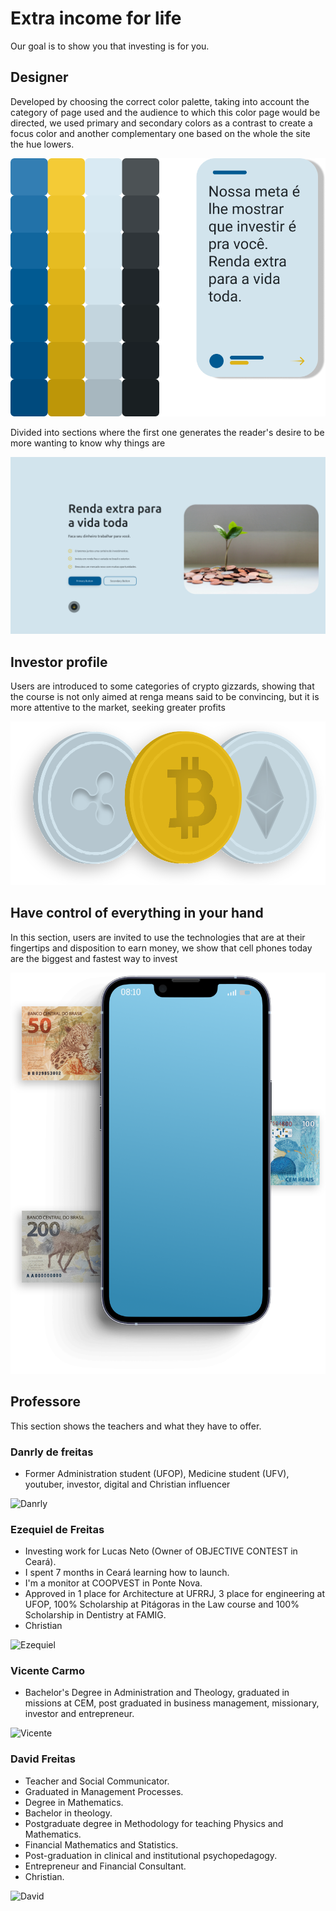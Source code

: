 # Extra income for life
Our goal is to show you that investing is for you.

## Designer 
Developed by choosing the correct color palette, taking into account the category of page used and the audience to which this color page would be directed, we used primary and secondary colors as a contrast to create a focus color and another complementary one based on the whole the site the hue lowers.
 
![Color Palette](https://github.com/Connected-Live/Extra-Income/blob/main/src/image/designer/color%20palette.png?raw=true)

Divided into sections where the first one generates the reader's desire to be more wanting to know why things are

![Hero 1](https://github.com/Connected-Live/Extra-Income/blob/main/src/image/designer/hero1.png?raw=true)


## Investor profile
Users are introduced to some categories of crypto gizzards, showing that the course is not only aimed at renga means said to be convincing, but it is more attentive to the market, seeking greater profits

![Cryptocurrencies](https://raw.githubusercontent.com/Connected-Live/Extra-Income/0bc1cdfea8adcc7361f0bb3fdd8e719f21668be1/src/image/ilustrations/cryptocurrencies.svg?token=ALZATKKHGNZCTFJAKZ36XV3B3NKYU)

## Have control of everything in your hand

In this section, users are invited to use the technologies that are at their fingertips and disposition to earn money, we show that cell phones today are the biggest and fastest way to invest

![Phone](https://raw.githubusercontent.com/Connected-Live/Extra-Income/0bc1cdfea8adcc7361f0bb3fdd8e719f21668be1/src/image/ilustrations/phone.svg?token=ALZATKLFP37AZV4IFCTAGP3B3NKWU)

## Professore

This section shows the teachers and what they have to offer.

### Danrly de freitas

- Former Administration student (UFOP), Medicine student (UFV), youtuber, investor, digital and Christian influencer

![Danrly](https://raw.githubusercontent.com/Connected-Live/Extra-Income/0bc1cdfea8adcc7361f0bb3fdd8e719f21668be1/src/image/people/people1.svg?token=ALZATKL6EW65AGYV37Y55U3B3NKPK)

### Ezequiel de Freitas
- Investing work for Lucas Neto (Owner of OBJECTIVE CONTEST in Ceará).
- I spent 7 months in Ceará learning how to launch.
- I'm a monitor at COOPVEST in Ponte Nova.
- Approved in 1 place for Architecture at UFRRJ, 3 place for engineering at UFOP, 100% Scholarship at Pitágoras in the Law course and 100% Scholarship in Dentistry at FAMIG.
- Christian

![Ezequiel](https://raw.githubusercontent.com/Connected-Live/Extra-Income/0bc1cdfea8adcc7361f0bb3fdd8e719f21668be1/src/image/people/people2.svg?token=ALZATKJ7INVGVTFATQMZKETB3NKOM)

### Vicente Carmo

- Bachelor's Degree in Administration and Theology, graduated in missions at CEM, post graduated in business management, missionary, investor and entrepreneur.

![Vicente](https://raw.githubusercontent.com/Connected-Live/Extra-Income/0bc1cdfea8adcc7361f0bb3fdd8e719f21668be1/src/image/people/vi.svg?token=ALZATKPY2ZGV3ETMZHBLWVLB3NJ56)

### David Freitas

- Teacher and Social Communicator.
- Graduated in Management Processes.
- Degree in Mathematics.
- Bachelor in theology.
- Postgraduate degree in Methodology for teaching Physics and Mathematics.
- Financial Mathematics and Statistics.
- Post-graduation in clinical and institutional psychopedagogy.
- Entrepreneur and Financial Consultant.
- Christian.

![David](https://raw.githubusercontent.com/Connected-Live/Extra-Income/0bc1cdfea8adcc7361f0bb3fdd8e719f21668be1/src/image/people/david.svg?token=ALZATKNTNAE3KPEC6AEOLRLB3NKLU)